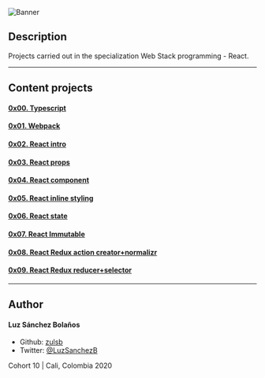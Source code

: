 ![Banner](https://user-images.githubusercontent.com/7723544/119241706-18895b00-bb1e-11eb-9bf8-e1db0739f6fd.gif)

## Description

Projects carried out in the specialization Web Stack programming - React.

---

## Content projects
#### [0x00. Typescript](./0x00-TypeScript)
#### [0x01. Webpack](./0x01-Webpack)
#### [0x02. React intro](./0x02-react_intro)
#### [0x03. React props](./0x03-react_props)
#### [0x04. React component](./0x04-React_component)
#### [0x05. React inline styling](./0x05-React_inline_styling)
#### [0x06. React state](./0x06-react_state)
#### [0x07. React Immutable](./0x07-React_Immutable)
#### [0x08. React Redux action creator+normalizr](./0x08_react_redux_action_creator_normalizr)
#### [0x09. React Redux reducer+selector](./0x09-react_redux_reducer_selector)

---

## Author
#### Luz Sánchez Bolaños
- Github: [zulsb](https://github.com/zulsb)
- Twitter: [@LuzSanchezB](https://twitter.com/LuzSanchezB)

Cohort 10 | Cali, Colombia 2020